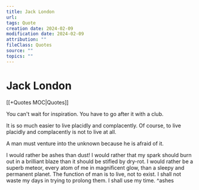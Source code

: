 ```yaml
---
title: Jack London
url: 
tags: Quote
creation date: 2024-02-09
modification date: 2024-02-09
attribution: ""
fileClass: Quotes
source: ""
topics: ""
---
```


# Jack London

[[+Quotes MOC|Quotes]]

You can't wait for inspiration. You have to go after it with a club.

It is so much easier to live placidly and complacently. Of course, to live placidly and complacently is not to live at all.

A man must venture into the unknown because he is afraid of it.

I would rather be ashes than dust! I would rather that my spark should burn out in a brilliant blaze than it should be stifled by dry-rot. I would rather be a superb meteor, every atom of me in magnificent glow, than a sleepy and permanent planet. The function of man is to live, not to exist. I shall not waste my days in trying to prolong them. I shall use my time. ^ashes
